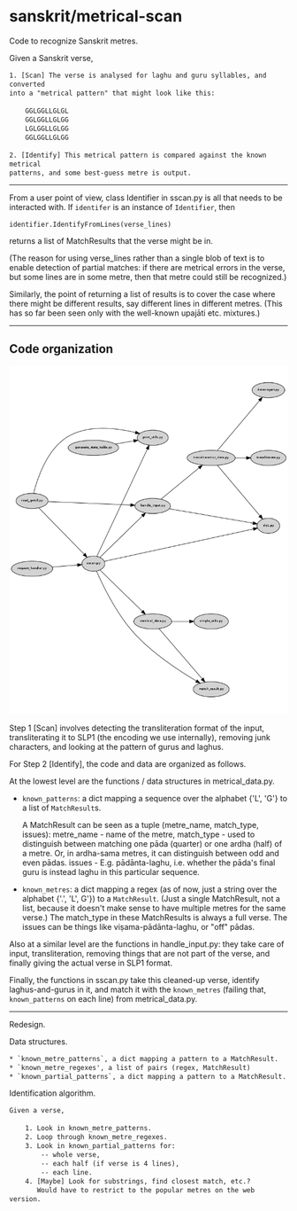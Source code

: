 sanskrit/metrical-scan
======================

Code to recognize Sanskrit metres.

Given a Sanskrit verse,

    1. [Scan] The verse is analysed for laghu and guru syllables, and converted
    into a "metrical pattern" that might look like this:

        GGLGGLLGLGL
        GGLGGLLGLGG
        LGLGGLLGLGG
        GGLGGLLGLGG

    2. [Identify] This metrical pattern is compared against the known metrical
    patterns, and some best-guess metre is output.

--------------------------------------------------------------------------------

From a user point of view, class Identifier in sscan.py is all that needs to be
interacted with. If `identifer` is an instance of `Identifier`, then

    identifier.IdentifyFromLines(verse_lines)

returns a list of MatchResults that the verse might be in.

(The reason for using verse_lines rather than a single blob of text is to enable
detection of partial matches: if there are metrical errors in the verse, but
some lines are in some metre, then that metre could still be recognized.)

Similarly, the point of returning a list of results is to cover the case where
there might be different results, say different lines in different metres.
(This has so far been seen only with the well-known upajāti etc. mixtures.)

--------------------------------------------------------------------------------

Code organization
-----------------

![Dependency graph](deps.png?raw=true "Generated with Snakefood and DOT, see deps.sh")

Step 1 [Scan] involves detecting the transliteration format of the input,
transliterating it to SLP1 (the encoding we use internally), removing junk
characters, and looking at the pattern of gurus and laghus.

For Step 2 [Identify], the code and data are organized as follows.

At the lowest level are the functions / data structures in metrical_data.py.

  * `known_patterns`: a dict mapping a sequence over the alphabet {'L', 'G'} to
    a list of `MatchResult`s.

     A MatchResult can be seen as a tuple (metre_name, match_type, issues):
     metre_name - name of the metre,
     match_type - used to distinguish between matching one pāda (quarter) or one
     		  ardha (half) of a metre. Or, in ardha-sama metres, it can
     		  distinguish between odd and even pādas.
     issues	- E.g. pādānta-laghu, i.e. whether the pāda's final guru is
     		  instead laghu in this particular sequence.

  * `known_metres`: a dict mapping a regex (as of now, just a string over the
     alphabet {'.', 'L', G'}) to a `MatchResult`.
     (Just a single MatchResult, not a list, because it doesn't make sense to
     have multiple metres for the same verse.)
          The match_type in these MatchResults is always a full verse.
     	  The issues can be things like viṣama-pādānta-laghu, or "off" pādas.

Also at a similar level are the functions in handle_input.py: they take care of
input, transliteration, removing things that are not part of the verse, and
finally giving the actual verse in SLP1 format.

Finally, the functions in sscan.py take this cleaned-up verse, identify
laghus-and-gurus in it, and match it with the `known_metres` (failing that,
`known_patterns` on each line) from metrical_data.py.

--------------------------------------------------------------------------------

Redesign.

Data structures.

    * `known_metre_patterns`, a dict mapping a pattern to a MatchResult.
    * `known_metre_regexes', a list of pairs (regex, MatchResult)
    * `known_partial_patterns`, a dict mapping a pattern to a MatchResult.

Identification algorithm.

    Given a verse,

        1. Look in known_metre_patterns.
        2. Loop through known_metre_regexes.
        3. Look in known_partial_patterns for:
            -- whole verse,
            -- each half (if verse is 4 lines),
            -- each line.
        4. [Maybe] Look for substrings, find closest match, etc.?
           Would have to restrict to the popular metres on the web version.

